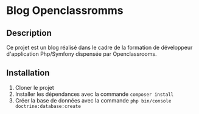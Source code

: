 # Blog Openclassromms

## Description

Ce projet est un blog réalisé dans le cadre de la formation de développeur d'application Php/Symfony dispensée par Openclassrooms.

## Installation

1. Cloner le projet
2. Installer les dépendances avec la commande `composer install`
3. Créer la base de données avec la commande `php bin/console doctrine:database:create`
